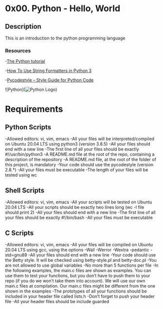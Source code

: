 # **0x00. Python - Hello, World**

## **Description**
This is an introduction to the python programming language

### **Resources**

-[The Python tutorial](https://docs.python.org/3/tutorial/index.html)

-[How To Use String Formatters in Python 3](https://realpython.com/python-f-strings/)

-[Pycodestyle – Style Guide for Python Code](https://pypi.org/project/pycodestyle/)

![Python](![Python Logo](https://www.python.org/static/community_logos/python-logo-master-v3-TM.png))

# **Requirements**

## **Python Scripts**

-Allowed editors: vi, vim, emacs
-All your files will be interpreted/compiled on Ubuntu 20.04 LTS using python3 (version 3.8.5)
-All your files should end with a new line
-The first line of all your files should be exactly #!/usr/bin/python3
-A README.md file at the root of the repo, containing a description of the repository
-A README.md file, at the root of the folder of this project, is mandatory
-Your code should use the pycodestyle (version 2.8.*)
-All your files must be executable
-The length of your files will be tested using wc

## **Shell Scripts**
-Allowed editors: vi, vim, emacs
-All your scripts will be tested on Ubuntu 20.04 LTS
-All your scripts should be exactly two lines long (wc -l file should print 2)
-All your files should end with a new line
-The first line of all your files should be exactly #!/bin/bash
-All your files must be executable

## **C Scripts**
-Allowed editors: vi, vim, emacs
-All your files will be compiled on Ubuntu 20.04 LTS using gcc, using the options -Wall -Werror -Wextra -pedantic -std=gnu89
-All your files should end with a new line
-Your code should use the Betty style. It will be checked using betty-style.pl and betty-doc.pl
-You are not allowed to use global variables
-No more than 5 functions per file
-In the following examples, the main.c files are shown as examples. You can use them to test your functions, but you don’t have to push them to your repo (if you do we won’t take them into account). We will use our own main.c files at compilation. Our main.c files might be different from the one shown in the examples
-The prototypes of all your functions should be included in your header file called lists.h
-Don’t forget to push your header file
-All your header files should be include guarded
